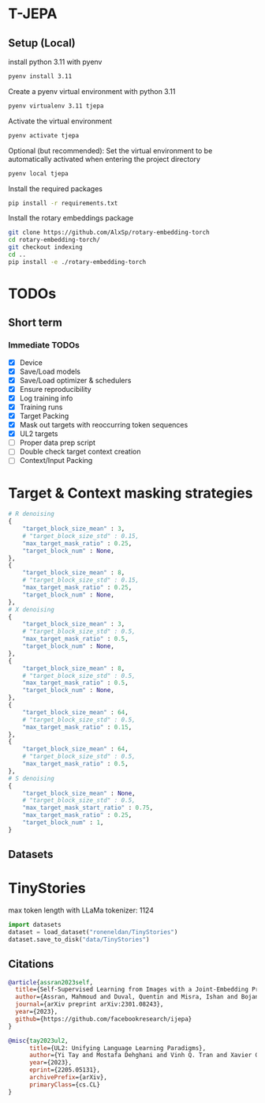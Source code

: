 # T-JEPA

## Setup (Local)

install python 3.11 with pyenv

```bash
pyenv install 3.11
```

Create a pyenv virtual environment with python 3.11
```bash
pyenv virtualenv 3.11 tjepa
```

Activate the virtual environment

```bash
pyenv activate tjepa
```

Optional (but recommended): Set the virtual environment to be automatically activated when entering the project directory

```bash
pyenv local tjepa
```

Install the required packages

```bash
pip install -r requirements.txt
```

Install the rotary embeddings package

```bash
git clone https://github.com/AlxSp/rotary-embedding-torch
cd rotary-embedding-torch/
git checkout indexing
cd ..
pip install -e ./rotary-embedding-torch
```

# TODOs

## Short term

### Immediate TODOs
- [X] Device
- [X] Save/Load models
- [X] Save/Load optimizer & schedulers
- [X] Ensure reproducibility
- [X] Log training info
- [X] Training runs
- [X] Target Packing
- [X] Mask out targets with reoccurring token sequences
- [X] UL2 targets
- [ ] Proper data prep script
- [ ] Double check target context creation
- [ ] Context/Input Packing

# Target & Context masking strategies

```python
# R denoising
{
    "target_block_size_mean" : 3,
    # "target_block_size_std" : 0.15,
    "max_target_mask_ratio" : 0.25,
    "target_block_num" : None,
},
{
    "target_block_size_mean" : 8,
    # "target_block_size_std" : 0.15,
    "max_target_mask_ratio" : 0.25,
    "target_block_num" : None,
},
# X denoising
{
    "target_block_size_mean" : 3,
    # "target_block_size_std" : 0.5,
    "max_target_mask_ratio" : 0.5,
    "target_block_num" : None,
},
{
    "target_block_size_mean" : 8,
    # "target_block_size_std" : 0.5,
    "max_target_mask_ratio" : 0.5,
    "target_block_num" : None,
},
{
    "target_block_size_mean" : 64,
    # "target_block_size_std" : 0.5,
    "max_target_mask_ratio" : 0.15,
},
{
    "target_block_size_mean" : 64,
    # "target_block_size_std" : 0.5,
    "max_target_mask_ratio" : 0.5,
},
# S denoising
{
    "target_block_size_mean" : None,
    # "target_block_size_std" : 0.5,
    "max_target_mask_start_ratio" : 0.75,
    "max_target_mask_ratio" : 0.25,
    "target_block_num" : 1,
}
```

## Datasets

# TinyStories

max token length with LLaMa tokenizer: 1124

```python
import datasets
dataset = load_dataset("roneneldan/TinyStories")
dataset.save_to_disk("data/TinyStories")
```

## Citations

```bibtex
@article{assran2023self,
  title={Self-Supervised Learning from Images with a Joint-Embedding Predictive Architecture},
  author={Assran, Mahmoud and Duval, Quentin and Misra, Ishan and Bojanowski, Piotr and Vincent, Pascal and Rabbat, Michael and LeCun, Yann and Ballas, Nicolas},
  journal={arXiv preprint arXiv:2301.08243},
  year={2023},
  github={https://github.com/facebookresearch/ijepa}
}
```

```bibtex
@misc{tay2023ul2,
      title={UL2: Unifying Language Learning Paradigms}, 
      author={Yi Tay and Mostafa Dehghani and Vinh Q. Tran and Xavier Garcia and Jason Wei and Xuezhi Wang and Hyung Won Chung and Siamak Shakeri and Dara Bahri and Tal Schuster and Huaixiu Steven Zheng and Denny Zhou and Neil Houlsby and Donald Metzler},
      year={2023},
      eprint={2205.05131},
      archivePrefix={arXiv},
      primaryClass={cs.CL}
}
```